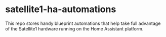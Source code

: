 # satellite1-ha-automations
This repo stores handy blueprint automations that help take full advantage of the Satellite1 hardware running on the Home Assistant platform.
